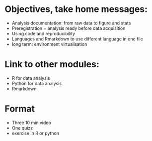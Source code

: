 # Objectives, take home messages:

- Analysis documentation: from raw data to figure and stats
- Preregistration = analysis ready before data acquisition
- Using code and reproducibility
- Languages and Rmarkdown to use different language in one file
- long term: environment virtualisation




# Link to other modules:

- R for data analysis
- Python for data analysis
- Rmarkdown

# Format

- Three 10 min video
- One quizz
- exercise in R or python
